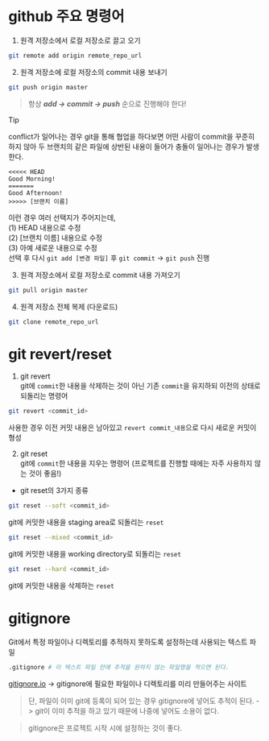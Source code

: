 # github 주요 명령어

1. 원격 저장소에서 로컬 저장소로 끌고 오기
```bash
git remote add origin remote_repo_url
```

2. 원격 저장소에 로컬 저장소의 commit 내용 보내기
```bash
git push origin master
```
> 항상 ***add -> commit -> push*** 순으로 진행해야 한다!

>[!TIP]
>conflict가 일어나는 경우
>git을 통해 협업을 하다보면 어떤 사람이 commit을 꾸준히 하지 않아 두 브랜치의 같은 파일에 상반된 내용이 들어가 충돌이 일어나는 경우가 발생한다.
>```
> <<<<< HEAD
> Good Morning!
> =======
> Good Afternoon!
> >>>>> [브랜치 이름]
>```
>이런 경우 여러 선택지가 주어지는데,  
>(1) HEAD 내용으로 수정  
>(2) [브랜치 이름] 내용으로 수정  
>(3) 아예 새로운 내용으로 수정  
>선택 후 다시 `git add [변경 파일]` 후 `git commit` -> `git push` 진행
  

3. 원격 저장소에서 로컬 저장소로 commit 내용 가져오기
```bash
git pull origin master
```

4. 원격 저장소 전체 복제 (다운로드)
```bash
git clone remote_repo_url
```
# git revert/reset

1. git revert  
git에 `commit`한 내용을 삭제하는 것이 아닌 기존 `commit`을 유지하되 이전의 상태로 되돌리는 명령어
```bash
git revert <commit_id>
```
사용한 경우 이전 커밋 내용은 남아있고 `revert commit_내용`으로 다시 새로운 커밋이 형성

2. git reset  
git에 `commit`한 내용을 지우는 명령어 (프로젝트를 진행할 때에는 자주 사용하지 않는 것이 좋음!)
- git reset의 3가지 종류
```bash
git reset --soft <commit_id>
```
git에 커밋한 내용을 staging area로 되돌리는 `reset`
```bash
git reset --mixed <commit_id>
```
git에 커밋한 내용을 working directory로 되돌리는 `reset`
```bash
git reset --hard <commit_id>
```
git에 커밋한 내용을 삭제하는 `reset`
# gitignore
Git에서 특정 파일이나 디렉토리를 추적하지 못하도록 설정하는데 사용되는 텍스트 파일
```bash
.gitignore # 이 텍스트 파일 안에 추적을 원하지 않는 파일명을 적으면 된다.
```
[gitignore.io](https://gitignore.io) -> gitignore에 필요한 파일이나 디렉토리를 미리 만들어주는 사이트

> 단, 파일이 이미 git에 등록이 되어 있는 경우 gitignore에 넣어도 추적이 된다. -> git이 이미 추적을 하고 있기 때문에 나중에 넣어도 소용이 없다.

> gitignore은 프로젝트 시작 시에 설정하는 것이 좋다.
